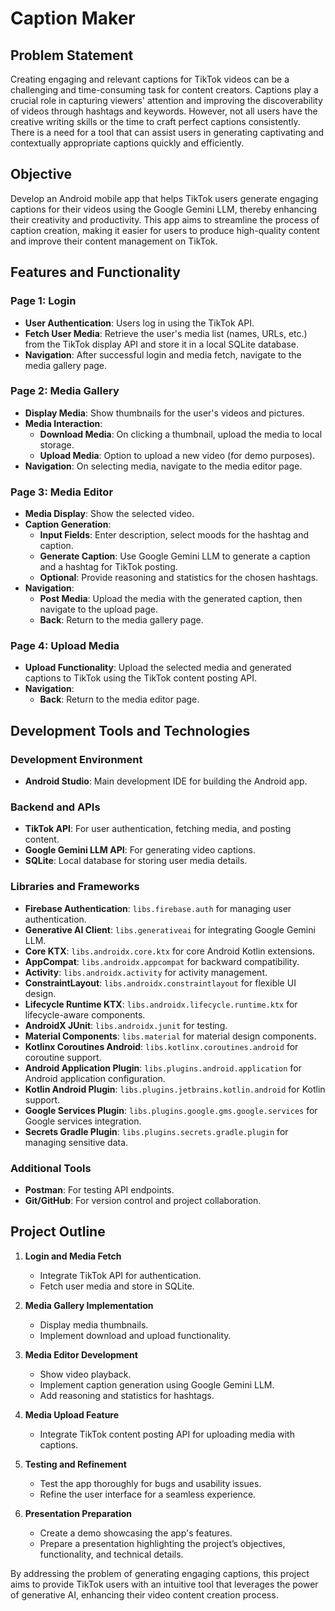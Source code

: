 # Caption Maker

## Problem Statement

Creating engaging and relevant captions for TikTok videos can be a challenging and time-consuming task for content creators. Captions play a crucial role in capturing viewers' attention and improving the discoverability of videos through hashtags and keywords. However, not all users have the creative writing skills or the time to craft perfect captions consistently. There is a need for a tool that can assist users in generating captivating and contextually appropriate captions quickly and efficiently.

## Objective

Develop an Android mobile app that helps TikTok users generate engaging captions for their videos using the Google Gemini LLM, thereby enhancing their creativity and productivity. This app aims to streamline the process of caption creation, making it easier for users to produce high-quality content and improve their content management on TikTok.

## Features and Functionality

### Page 1: Login
- **User Authentication**: Users log in using the TikTok API.
- **Fetch User Media**: Retrieve the user's media list (names, URLs, etc.) from the TikTok display API and store it in a local SQLite database.
- **Navigation**: After successful login and media fetch, navigate to the media gallery page.

### Page 2: Media Gallery
- **Display Media**: Show thumbnails for the user's videos and pictures.
- **Media Interaction**:
  - **Download Media**: On clicking a thumbnail, upload the media to local storage.
  - **Upload Media**: Option to upload a new video (for demo purposes).
- **Navigation**: On selecting media, navigate to the media editor page.

### Page 3: Media Editor
- **Media Display**: Show the selected video.
- **Caption Generation**:
  - **Input Fields**: Enter description, select moods for the hashtag and caption.
  - **Generate Caption**: Use Google Gemini LLM to generate a caption and a hashtag for TikTok posting.
  - **Optional**: Provide reasoning and statistics for the chosen hashtags.
- **Navigation**: 
  - **Post Media**: Upload the media with the generated caption, then navigate to the upload page.
  - **Back**: Return to the media gallery page.

### Page 4: Upload Media
- **Upload Functionality**: Upload the selected media and generated captions to TikTok using the TikTok content posting API.
- **Navigation**: 
  - **Back**: Return to the media editor page.

## Development Tools and Technologies

### Development Environment
- **Android Studio**: Main development IDE for building the Android app.

### Backend and APIs
- **TikTok API**: For user authentication, fetching media, and posting content.
- **Google Gemini LLM API**: For generating video captions.
- **SQLite**: Local database for storing user media details.

### Libraries and Frameworks
- **Firebase Authentication**: `libs.firebase.auth` for managing user authentication.
- **Generative AI Client**: `libs.generativeai` for integrating Google Gemini LLM.
- **Core KTX**: `libs.androidx.core.ktx` for core Android Kotlin extensions.
- **AppCompat**: `libs.androidx.appcompat` for backward compatibility.
- **Activity**: `libs.androidx.activity` for activity management.
- **ConstraintLayout**: `libs.androidx.constraintlayout` for flexible UI design.
- **Lifecycle Runtime KTX**: `libs.androidx.lifecycle.runtime.ktx` for lifecycle-aware components.
- **AndroidX JUnit**: `libs.androidx.junit` for testing.
- **Material Components**: `libs.material` for material design components.
- **Kotlinx Coroutines Android**: `libs.kotlinx.coroutines.android` for coroutine support.
- **Android Application Plugin**: `libs.plugins.android.application` for Android application configuration.
- **Kotlin Android Plugin**: `libs.plugins.jetbrains.kotlin.android` for Kotlin support.
- **Google Services Plugin**: `libs.plugins.google.gms.google.services` for Google services integration.
- **Secrets Gradle Plugin**: `libs.plugins.secrets.gradle.plugin` for managing sensitive data.

### Additional Tools
- **Postman**: For testing API endpoints.
- **Git/GitHub**: For version control and project collaboration.

## Project Outline

1. **Login and Media Fetch**
   - Integrate TikTok API for authentication.
   - Fetch user media and store in SQLite.

2. **Media Gallery Implementation**
   - Display media thumbnails.
   - Implement download and upload functionality.

3. **Media Editor Development**
   - Show video playback.
   - Implement caption generation using Google Gemini LLM.
   - Add reasoning and statistics for hashtags.

4. **Media Upload Feature**
   - Integrate TikTok content posting API for uploading media with captions.

5. **Testing and Refinement**
   - Test the app thoroughly for bugs and usability issues.
   - Refine the user interface for a seamless experience.

6. **Presentation Preparation**
   - Create a demo showcasing the app's features.
   - Prepare a presentation highlighting the project’s objectives, functionality, and technical details.

By addressing the problem of generating engaging captions, this project aims to provide TikTok users with an intuitive tool that leverages the power of generative AI, enhancing their video content creation process.
